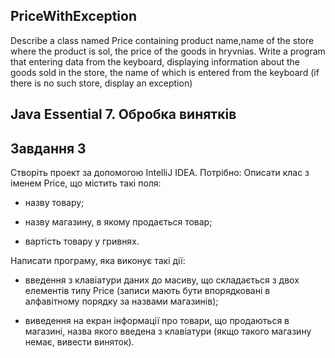 ## PriceWithException
Describe a class named Price containing product name,name of the store where the product is sol, the price of the goods in hryvnias. Write a program that entering data from the keyboard, displaying information about the goods sold in the store, the name of which is entered from the keyboard (if there is no such store, display an exception)

## Java Essential 7. Обробка винятків

## Завдання 3
Створіть проект за допомогою IntelliJ IDEA. Потрібно: Описати клас з іменем Price, що містить такі поля:

 - назву товару;

 - назву магазину, в якому продається товар;

 - вартість товару у гривнях.

 Написати програму, яка виконує такі дії:

- введення з клавіатури даних до масиву, що складається з двох елементів типу Price (записи мають бути впорядковані в алфавітному порядку за назвами магазинів);

- виведення на екран інформації про товари, що продаються в магазині, назва якого введена з клавіатури (якщо такого магазину немає, вивести виняток).
